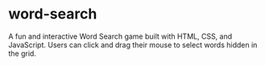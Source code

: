 # word-search
A fun and interactive Word Search game built with HTML, CSS, and JavaScript. Users can click and drag their mouse to select words hidden in the grid.
